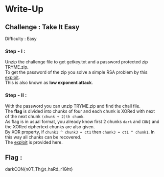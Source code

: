 # Write-Up
## Challenge : Take It Easy
  Difficulty : Easy

### Step - I : 
  Unzip the challenge file to get getkey.txt and a password protected zip TRYME.zip.<br>
  To get the password of the zip you solve a simple RSA problem by this [exploit](https://github.com/ArM4dA/Writeups/blob/main/Key/exploit.py).<br>
  This is also known as **low exponent attack**.
### Step - II :
  With the password you can unzip TRYME.zip and find the chall file.<br>
  The **flag** is divided into chunks of four and each chunk is XORed with next of the next chunk `(chunk + 2)th chunk`.<br>
  As flag is in usual format, you already know first 2 chunks `dark` and `CON{` and the XORed ciphertext chunks are also given.<br>
  By XOR property, if `chunk1 ^ chunk3 = ct1` then `chunk3 = ct1 ^ chunk1`. In this way all chunks can be recovered.<br>
  The [exploit](https://github.com/ArM4dA/Writeups/blob/main/Challenge/exploit.py) is provided here.
  
## Flag : 
  darkCON{n0T_Th@t_haRd_r1Ght}

